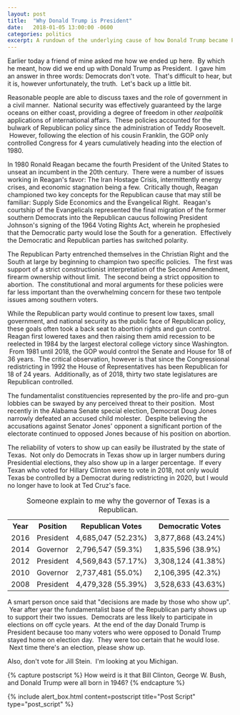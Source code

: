 ```yaml
---
layout: post
title:  "Why Donald Trump is President"
date:   2018-01-05 13:00:00 -0600
categories: politics
excerpt: A rundown of the underlying cause of how Donald Trump became President.
---
```

Earlier today a friend of mine asked me how we ended up here.  By which he meant, how did we end up with Donald Trump as President.  I gave him an answer in three words: Democrats don't vote.  That's difficult to hear, but it is, however unfortunately, the truth.  Let's back up a little bit.

Reasonable people are able to discuss taxes and the role of government in a civil manner.  National security was effectively guaranteed by the large oceans on either coast, providing a degree of freedom in other <em>realpolitik</em> applications of international affairs.  These policies accounted for the bulwark of Republican policy since the administration of Teddy Roosevelt.  However, following the election of his cousin Franklin, the GOP only controlled Congress for 4 years cumulatively heading into the election of 1980.

In 1980 Ronald Reagan became the fourth President of the United States to unseat an incumbent in the 20th century.  There were a number of issues working in Reagan's favor: The Iran Hostage Crisis, intermittently energy crises, and economic stagnation being a few.  Critically though, Reagan championed two key concepts for the Republican cause that may still be familiar: Supply Side Economics and the Evangelical Right.  Reagan's courtship of the Evangelicals represented the final migration of the former southern Democrats into the Republican caucus following President Johnson's signing of the 1964 Voting Rights Act, wherein he prophesied that the Democratic party would lose the South for a generation.  Effectively the Democratic and Republican parties has switched polarity.

The Republican Party entrenched themselves in the Christian Right and the South at large by beginning to champion two specific policies.  The first was support of a strict constructionist interpretation of the Second Amendment, firearm ownership without limit.  The second being a strict opposition to abortion.  The constitutional and moral arguments for these policies were far less important than the overwhelming concern for these two tentpole issues among southern voters.

While the Republican party would continue to present low taxes, small government, and national security as the public face of Republican policy, these goals often took a back seat to abortion rights and gun control. Reagan first lowered taxes and then raising them amid recession to be reelected in 1984 by the largest electoral college victory since Washington.  From 1981 until 2018, the GOP would control the Senate and House for 18 of 36 years.  The critical observation, however is that since the Congressional redistricting in 1992 the House of Representatives has been Republican for 18 of 24 years.  Additionally, as of 2018, thirty two state legislatures are Republican controlled.

The fundamentalist constituencies represented by the pro-life and pro-gun lobbies can be swayed by any perceived threat to their position.  Most recently in the Alabama Senate special election, Democrat Doug Jones narrowly defeated an accused child molester.  Despite believing the accusations against Senator Jones' opponent a significant portion of the electorate continued to opposed Jones because of his position on abortion.

The reliability of voters to show up can easily be illustrated by the state of Texas.  Not only do Democrats in Texas show up in larger numbers during Presidential elections, they also show up in a larger percentage.  If every Texan who voted for Hillary Clinton were to vote in 2018, not only would Texas be controlled by a Democrat during redistricting in 2020, but I would no longer have to look at Ted Cruz's face.
<table><caption>Someone explain to me why the governor of Texas is a Republican.</caption>
<tbody>
<tr>
<th>Year</th>
<th>Position</th>
<th>Republican Votes</th>
<th>Democratic Votes</th>
</tr>
<tr>
<td>2016</td>
<td>President</td>
<td>4,685,047 (52.23%)</td>
<td>3,877,868 (43.24%)</td>
</tr>
<tr>
<td>2014</td>
<td>Governor</td>
<td>2,796,547 (59.3%)</td>
<td>1,835,596 (38.9%)</td>
</tr>
<tr>
<td>2012</td>
<td>President</td>
<td>4,569,843 (57.17%)</td>
<td>3,308,124 (41.38%)</td>
</tr>
<tr>
<td>2010</td>
<td>Governor</td>
<td>2,737,481 (55.0%)</td>
<td>2,106,395 (42.3%)</td>
</tr>
<tr>
<td>2008</td>
<td>President</td>
<td>4,479,328 (55.39%)</td>
<td>3,528,633 (43.63%)</td>
</tr>
</tbody>
</table>
A smart person once said that "decisions are made by those who show up".  Year after year the fundamentalist base of the Republican party shows up to support their two issues.  Democrats are less likely to participate in elections on off cycle years.  At the end of the day Donald Trump is President because too many voters who were opposed to Donald Trump stayed home on election day.  They were too certain that he would lose.  Next time there's an election, please show up.

Also, don't vote for Jill Stein.  I'm looking at you Michigan.

{% capture postscript %}
How weird is it that Bill Clinton, George W. Bush, and Donald Trump were all born in 1946?
{% endcapture %}

{% include alert_box.html content=postscript title="Post Script" type="post_script" %}
